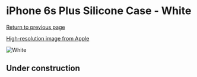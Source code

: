 # iPhone 6s Plus Silicone Case - White

[Return to previous page](/iphone_6)

[High-resolution image from Apple](https://store.storeimages.cdn-apple.com/8756/as-images.apple.com/is/MKXK2?wid=4500&hei=4500&fmt=png)

<div style="width: 512px"><img src="/almost_uncompressed/MKXK2.webp" alt="White"></div>

## Under construction

